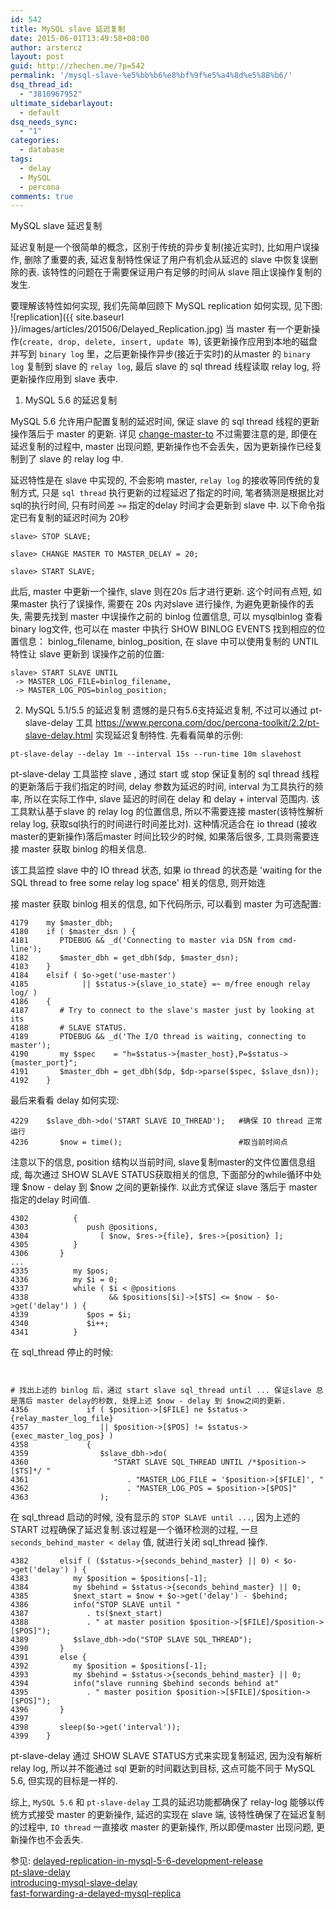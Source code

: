```yaml
---
id: 542
title: MySQL slave 延迟复制
date: 2015-06-01T13:49:58+08:00
author: arstercz
layout: post
guid: http://zhechen.me/?p=542
permalink: '/mysql-slave-%e5%bb%b6%e8%bf%9f%e5%a4%8d%e5%88%b6/'
dsq_thread_id:
  - "3810967952"
ultimate_sidebarlayout:
  - default
dsq_needs_sync:
  - "1"
categories:
  - database
tags:
  - delay
  - MySQL
  - percona
comments: true
---
```

MySQL slave 延迟复制

延迟复制是一个很简单的概念，区别于传统的异步复制(接近实时), 比如用户误操作, 删除了重要的表, 延迟复制特性保证了用户有机会从延迟的 slave 中恢复误删除的表. 该特性的问题在于需要保证用户有足够的时间从 slave 阻止误操作复制的发生. 

要理解该特性如何实现, 我们先简单回顾下 MySQL replication 如何实现, 见下图:
![replication]({{ site.baseurl }}/images/articles/201506/Delayed_Replication.jpg)
当 master 有一个更新操作(`create, drop, delete, insert, update 等`), 该更新操作应用到本地的磁盘并写到 `binary log` 里，之后更新操作异步(接近于实时)的从master 的 `binary log` 复制到 slave 的 `relay log`, 最后 slave 的 sql thread 线程读取 relay log, 将更新操作应用到 slave 表中.

1. MySQL 5.6 的延迟复制

MySQL 5.6 允许用户配置复制的延迟时间, 保证 slave 的 sql thread 线程的更新操作落后于 master 的更新. 详见 [change-master-to](http://dev.mysql.com/doc/refman/5.6/en/change-master-to.html) 不过需要注意的是, 即便在延迟复制的过程中, master 出现问题, 更新操作也不会丢失，因为更新操作已经复制到了 slave 的 relay log 中.

延迟特性是在 slave 中实现的, 不会影响 master, `relay log` 的接收等同传统的复制方式, 只是 `sql thread` 执行更新的过程延迟了指定的时间, 笔者猜测是根据比对sql的执行时间, 只有时间差 `>=` 指定的delay 时间才会更新到 slave 中.
以下命令指定已有复制的延迟时间为 20秒
```
slave> STOP SLAVE;

slave> CHANGE MASTER TO MASTER_DELAY = 20;

slave> START SLAVE;
```
此后, master 中更新一个操作, slave 则在20s 后才进行更新. 这个时间有点短, 如果master 执行了误操作, 需要在 20s 内对slave 进行操作, 为避免更新操作的丢失, 需要先找到 master 中误操作之前的 binlog 位置信息, 可以 mysqlbinlog 查看binary log文件, 也可以在 master 中执行 SHOW BINLOG EVENTS 找到相应的位置信息： binlog_filename, binlog_position, 在 slave 中可以使用复制的 UNTIL 特性让 slave 更新到 误操作之前的位置:
```
slave> START SLAVE UNTIL
 -> MASTER_LOG_FILE=binlog_filename,
 -> MASTER_LOG_POS=binlog_position;
```

2. MySQL 5.1/5.5 的延迟复制
遗憾的是只有5.6支持延迟复制, 不过可以通过 pt-slave-delay 工具 <a href="https://www.percona.com/doc/percona-toolkit/2.2/pt-slave-delay.html">https://www.percona.com/doc/percona-toolkit/2.2/pt-slave-delay.html</a> 实现延迟复制特性.
先看看简单的示例:
```
pt-slave-delay --delay 1m --interval 15s --run-time 10m slavehost
```
pt-slave-delay 工具监控 slave , 通过 start 或 stop 保证复制的 sql thread 线程的更新落后于我们指定的时间, delay 参数为延迟的时间, interval 为工具执行的频率, 所以在实际工作中, slave 延迟的时间在 delay 和 delay + interval 范围内. 
该工具默认基于slave 的 relay log 的位置信息, 所以不需要连接 master(该特性解析relay log, 获取sql执行的时间进行时间差比对). 这种情况适合在 io thread (接收master的更新操作)落后master 时间比较少的时候, 如果落后很多, 工具则需要连接 master 获取 binlog 的相关信息.

该工具监控 slave 中的 IO thread 状态, 如果 io thread 的状态是 'waiting for the SQL thread to free some relay log space' 相关的信息, 则开始连

接 master 获取 binlog 相关的信息, 如下代码所示, 可以看到 master 为可选配置:
```
4179    my $master_dbh;
4180    if ( $master_dsn ) {
4181       PTDEBUG && _d('Connecting to master via DSN from cmd-line');
4182       $master_dbh = get_dbh($dp, $master_dsn);
4183    }
4184    elsif ( $o->get('use-master')
4185            || $status->{slave_io_state} =~ m/free enough relay log/ )
4186    {
4187       # Try to connect to the slave's master just by looking at its
4188       # SLAVE STATUS.
4189       PTDEBUG && _d('The I/O thread is waiting, connecting to master');
4190       my $spec    = "h=$status->{master_host},P=$status->{master_port}";
4191       $master_dbh = get_dbh($dp, $dp->parse($spec, $slave_dsn));
4192    }
```

最后来看看 delay 如何实现: 

```
4229    $slave_dbh->do('START SLAVE IO_THREAD');   #确保 IO thread 正常运行
4236       $now = time();                          #取当前时间点
```
注意以下的信息, position 结构以当前时间, slave复制master的文件位置信息组成, 每次通过 SHOW SLAVE STATUS获取相关的信息, 下面部分的while循环中处理 $now - delay 到 $now 之间的更新操作. 以此方式保证 slave 落后于 master 指定的delay 时间值. 
```
4302          {
4303             push @positions,
4304                [ $now, $res->{file}, $res->{position} ];
4305          }
4306       }
...
4335          my $pos;
4336          my $i = 0;
4337          while ( $i < @positions
4338                  && $positions[$i]->[$TS] <= $now - $o->get('delay') ) {
4339             $pos = $i;
4340             $i++;
4341          }
```
在 sql_thread 停止的时候:
```


# 找出上述的 binlog 后，通过 start slave sql_thread until ... 保证slave 总是落后 master delay的秒数, 处理上述 $now - delay 到 $now之间的更新.
4356             if ( $position->[$FILE] ne $status->{relay_master_log_file}
4357                || $position->[$POS] != $status->{exec_master_log_pos} )
4358             {
4359                $slave_dbh->do(
4360                   "START SLAVE SQL_THREAD UNTIL /*$position->[$TS]*/ "
4361                      . "MASTER_LOG_FILE = '$position->[$FILE]', "
4362                      . "MASTER_LOG_POS = $position->[$POS]"
4363                );

```

在 sql_thread 启动的时候, 没有显示的 `STOP SLAVE until ...`, 因为上述的 START 过程确保了延迟复制.该过程是一个循环检测的过程, 一旦 `seconds_behind_master < delay` 值, 就进行关闭 sql_thread 操作.
```
4382       elsif ( ($status->{seconds_behind_master} || 0) < $o->get('delay') ) {
4383          my $position = $positions[-1];
4384          my $behind = $status->{seconds_behind_master} || 0;
4385          $next_start = $now + $o->get('delay') - $behind;
4386          info("STOP SLAVE until "
4387             . ts($next_start)
4388             . " at master position $position->[$FILE]/$position->[$POS]");
4389          $slave_dbh->do("STOP SLAVE SQL_THREAD");
4390       }
4391       else {
4392          my $position = $positions[-1];
4393          my $behind = $status->{seconds_behind_master} || 0;
4394          info("slave running $behind seconds behind at"
4395             . " master position $position->[$FILE]/$position->[$POS]");
4396       }
4397 
4398       sleep($o->get('interval'));
4399    }
```
pt-slave-delay 通过 SHOW  SLAVE  STATUS方式来实现复制延迟, 因为没有解析 relay log, 所以并不能通过 sql 更新的时间戳达到目标, 这点可能不同于 MySQL 5.6, 但实现的目标是一样的.

综上, `MySQL 5.6` 和 `pt-slave-delay` 工具的延迟功能都确保了 relay-log 能够以传统方式接受 master 的更新操作, 延迟的实现在 slave 端, 该特性确保了在延迟复制的过程中, `IO thread` 一直接收 master 的更新操作, 所以即便master 出现问题, 更新操作也不会丢失.

参见:
[delayed-replication-in-mysql-5-6-development-release](http://www.clusterdb.com/mysql-replication/delayed-replication-in-mysql-5-6-development-release)  
[pt-slave-delay](https://www.percona.com/doc/percona-toolkit/2.2/pt-slave-delay.html)  
[introducing-mysql-slave-delay](http://www.xaprb.com/blog/2007/08/04/introducing-mysql-slave-delay/)  
[fast-forwarding-a-delayed-mysql-replica](http://mechanics.flite.com/blog/2014/02/12/fast-forwarding-a-delayed-mysql-replica/)  
